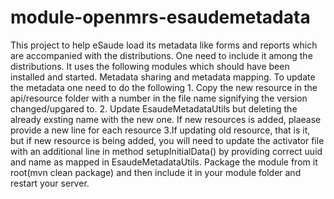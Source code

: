 # module-openmrs-esaudemetadata
This project to help eSaude load its metadata like forms and reports which are accompanied with the distributions. 
One need to include it among the distributions. It uses the following modules which should have been installed and started.
Metadata sharing and metadata mapping. To update the metadata one need to do the following
    1. Copy the new resource in the api/resource folder with a number in the file name signifying the version changed/upgared to.
    2. Update EsaudeMetadataUtils but deleting the already exsting name with the new one. If new resources is added, plaease
        provide a new line for each resource
    3.If updating old resource, that is it, but if new resource is being added, you will need to update the activator file 
        with an additional line in method setupInitialData() by providing correct uuid and name as mapped in EsaudeMetadataUtils.
Package the module from it root(mvn clean package) and then include it in your module folder and restart your server.

